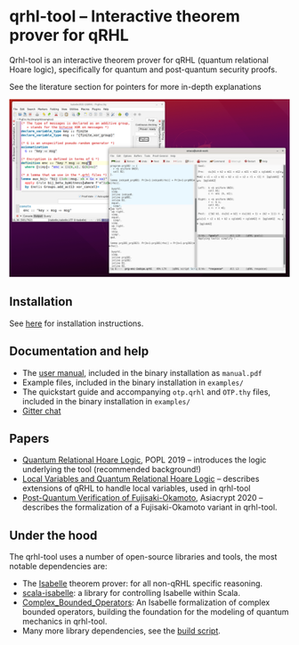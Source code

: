 # qrhl-tool – Interactive theorem prover for qRHL

Qrhl-tool is an interactive theorem prover for qRHL (quantum relational Hoare logic),
specifically for quantum and post-quantum security proofs.

See the literature section for pointers for more in-depth explanations

![Screenshot of qrhl-tool](screenshot.png)

## Installation

See [here](install.md) for installation instructions.

## Documentation and help

* The [user manual](manual-0.6.pdf), included in the binary installation as `manual.pdf`
* Example files, included in the binary installation in `examples/`
* The quickstart guide and accompanying `otp.qrhl` and `OTP.thy` files, included in the binary installation in `examples/`
* [Gitter chat](https://gitter.im/dominique-unruh/qrhl-tool)

## Papers

* [Quantum Relational Hoare Logic](https://arxiv.org/abs/1802.03188), POPL 2019 – introduces the logic underlying the tool (recommended background!)
* [Local Variables and Quantum Relational Hoare Logic](https://arxiv.org/pdf/2007.14155.pdf) – describes extensions of qRHL to handle local variables, used in qrhl-tool
* [Post-Quantum Verification of Fujisaki-Okamoto](https://eprint.iacr.org/2020/962.pdf), Asiacrypt 2020 – describes the formalization of a Fujisaki-Okamoto variant in qrhl-tool.

## Under the hood

The qrhl-tool uses a number of open-source libraries and tools, the most notable dependencies are:

* The [Isabelle](https://isabelle.in.tum.de/) theorem prover: for all non-qRHL specific reasoning.
* [scala-isabelle](https://github.com/dominique-unruh/scala-isabelle): a library for controlling Isabelle within Scala.
* [Complex_Bounded_Operators](https://www.isa-afp.org/entries/Complex_Bounded_Operators.html): An Isabelle formalization of complex bounded operators, building the foundation for the modeling of quantum mechanics in qrhl-tool.
* Many more library dependencies, see the [build script](https://github.com/dominique-unruh/qrhl-tool/blob/master/build.sbt).
